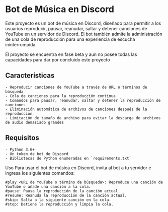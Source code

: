 # Bot de Música en Discord

Este proyecto es un bot de música en Discord, diseñado para permitir a los usuarios reproducir, pausar, reanudar, saltar y detener canciones de YouTube en un servidor de Discord. El bot también admite la administración de una cola de reproducción para una experiencia de escucha ininterrumpida.

El proyecto se encuentra en fase beta y aun no posee todas las capacidades para dar por concluido este proyecto

  ## Características

    - Reproducir canciones de YouTube a través de URL o términos de búsqueda
    - Cola de canciones para la reproducción continua
    - Comandos para pausar, reanudar, saltar y detener la reproducción de canciones
    - Eliminación automática de archivos de canciones después de la reproducción
    - Limitación de tamaño de archivo para evitar la descarga de archivos de audio demasiado grandes

  ## Requisitos

    - Python 3.6+
    - Un token de bot de Discord
    - Bibliotecas de Python enumeradas en `requirements.txt`

 Uso
  Para usar el bot de música en Discord, invita al bot a tu servidor e ingresa los siguientes comandos:

    #play <URL de YouTube o término de búsqueda>: Reproduce una canción de YouTube o añade una canción a la cola.
    #pause: Pausa la reproducción de la canción actual.
    #resume: Reanuda la reproducción de la canción actual.
    #skip: Salta a la siguiente canción en la cola.
    #stop: Detiene la reproducción y limpia la cola.
